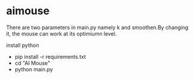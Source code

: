 # aimouse
There are two parameters in main.py namely k and smoothen.By changing it, the mouse can work at its optimiumn level. 

install python
- pip install -r requirements.txt
- cd "AI Mouse"  
- python main.py 

